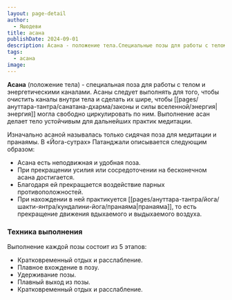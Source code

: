 ```yaml
---
layout: page-detail
author:
  - Яшодеви
title: асана
publishDate: 2024-09-01
description: Асана - положение тела.Специальные позы для работы с телом и энергетическими каналами. Асаны следует выполнять для того, чтобы очистить каналы внутри тела и сделать их шире, чтобы энергия могла свободно циркулировать по ним. Выполнение асан делает тело устойчивым для дальнейших практик медитации.
tags:
  - асана
image:
---
```

**Асана** (положение тела) - специальная поза для работы с телом и энергетическими каналами. Асаны следует выполнять для того, чтобы очистить каналы внутри тела и сделать их шире, чтобы [[pages/ануттара-тантра/санатана-дхарма/законы и силы вселенной/энергия|энергия]] могла свободно циркулировать по ним. Выполнение асан делает тело устойчивым для дальнейших практик медитации.

Изначально асаной называлась только сидячая поза для медитации и пранаямы. В «Йога-сутрах» Патанджали  описывается следующим образом:

- Асана есть неподвижная и удобная поза. 
- При прекращении усилия или сосредоточении на бесконечном асана достигается. 
- Благодаря ей прекращается воздействие парных противоположностей. 
- При нахождении в ней практикуется [[pages/ануттара-тантра/йога/шакти-янтра/кундалини-йога/пранаяма|пранаяма]], то есть прекращение движения вдыхаемого и выдыхаемого воздуха.
### Техника выполнения

Выполнение каждой позы состоит из 5 этапов:
- Кратковременный отдых и расслабление.
- Плавное вхождение в позу.
- Удерживание позы.
- Плавный выход из позы.
- Кратковременный отдых и расслабление.


